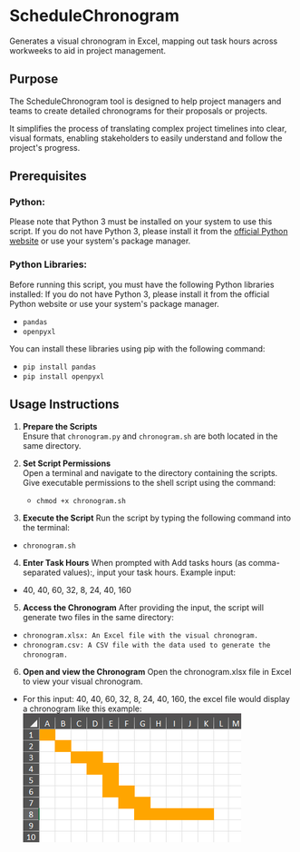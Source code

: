 # ScheduleChronogram

Generates a visual chronogram in Excel, mapping out task hours across workweeks to aid in project management.

## Purpose

The ScheduleChronogram tool is designed to help project managers and teams to create detailed chronograms for their proposals or projects. 

It simplifies the process of translating complex project timelines into clear, visual formats, enabling stakeholders to easily understand and follow the project's progress.

## Prerequisites
### Python:
Please note that Python 3 must be installed on your system to use this script. If you do not have Python 3, please install it from the [official Python website](https://www.python.org/) or use your system's package manager.

### Python Libraries:
Before running this script, you must have the following Python libraries installed:
If you do not have Python 3, please install it from the official Python website or use your system's package manager.

- `pandas`
- `openpyxl`

You can install these libraries using pip with the following command:

- `pip install pandas`
- `pip install openpyxl`

## Usage Instructions

1. **Prepare the Scripts**  
   Ensure that `chronogram.py` and `chronogram.sh` are both located in the same directory.

2. **Set Script Permissions**  
   Open a terminal and navigate to the directory containing the scripts. Give executable permissions to the shell script using the command:
   - `chmod +x chronogram.sh`

3. **Execute the Script**
   Run the script by typing the following command into the terminal:
- `chronogram.sh`

4. **Enter Task Hours**
   When prompted with Add tasks hours (as comma-separated values):, input your task hours. Example input:
- 40, 40, 60, 32, 8, 24, 40, 160
  
5. **Access the Chronogram**
   After providing the input, the script will generate two files in the same directory:
- `chronogram.xlsx: An Excel file with the visual chronogram.`
- `chronogram.csv: A CSV file with the data used to generate the chronogram.`

6. **Open and view the Chronogram**
  Open the chronogram.xlsx file in Excel to view your visual chronogram.
  - For this input: 40, 40, 60, 32, 8, 24, 40, 160, the excel file would display a chronogram like this example:
![Chronogram Example](./chronogram_excel1.png)

